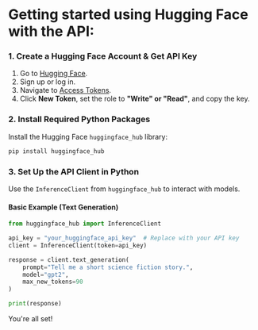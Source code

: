 # Getting started using Hugging Face with the API:

### 1. Create a Hugging Face Account & Get API Key
1. Go to [Hugging Face](https://huggingface.co/).
2. Sign up or log in.
3. Navigate to [Access Tokens](https://huggingface.co/settings/tokens).
4. Click **New Token**, set the role to **"Write" or "Read"**, and copy the key.

### 2. Install Required Python Packages
Install the Hugging Face `huggingface_hub` library:
```bash
pip install huggingface_hub
```

### 3. Set Up the API Client in Python
Use the `InferenceClient` from `huggingface_hub` to interact with models.

#### **Basic Example (Text Generation)**
```python
from huggingface_hub import InferenceClient

api_key = "your_huggingface_api_key"  # Replace with your API key
client = InferenceClient(token=api_key)

response = client.text_generation(
    prompt="Tell me a short science fiction story.",
    model="gpt2",
    max_new_tokens=90
)

print(response)
```

You're all set! 